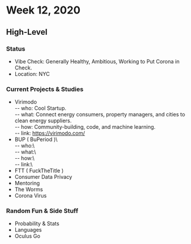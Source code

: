 # Week 12, 2020
## High-Level
### Status
- Vibe Check: Generally Healthy, Ambitious, Working to Put Corona in Check.
- Location: NYC
### Current Projects & Studies
- Virimodo  
-- who: Cool Startup.  
-- what: Connect energy consumers, property managers, and cities to clean energy suppliers.  
-- how: Community-building, code, and machine learning.  
-- link: https://virimodo.com/  
- BUP ( BuPeriod )\  
-- who:\  
-- what:\  
-- how:\  
-- link:\  
- FTT ( FuckTheTitle )
- Consumer Data Privacy
- Mentoring
- The Worms
- Corona Virus
### Random Fun & Side Stuff
- Probability & Stats
- Languages
- Oculus Go
